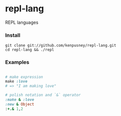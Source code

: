 repl-lang
=========

REPL languages

### Install

```shell
git clone git://github.com/kenpusney/repl-lang.git
cd repl-lang && ./repl
```

### Examples

```ruby

# make expression
make :love
# => "I am making love"

# polish notation and `&` operator
:make & :love
:new & Object
:+.& 1,2
```